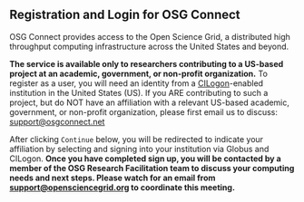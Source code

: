 [title]: - "Registration and Login for OSG Connect"

## Registration and Login for OSG Connect

OSG Connect provides access to the Open Science Grid, a distributed high throughput computing infrastructure across the United States and beyond. 

**The service is available only to researchers contributing to a US-based project at an academic, government, or non-profit organization.**  To register as a user, you will need an identity from a [CILogon](https://cilogon.org/)-enabled institution in the United States (US). If you ARE contributing to such a project, but do NOT have an affiliation with a relevant US-based academic, government, or non-profit organization, please first email us to discuss: support@osgconnect.net

After clicking `Continue` below, you will be redirected to indicate your affiliation by selecting and signing into your institution via Globus and CILogon. **Once you have completed sign up, you will be contacted by a member of the OSG Research Facilitation team to discuss your computing needs and next steps. Please watch for an email from support@opensciencegrid.org to coordinate this meeting.**

[ssh-key]: 12000027675
[projects]: 5000634360
